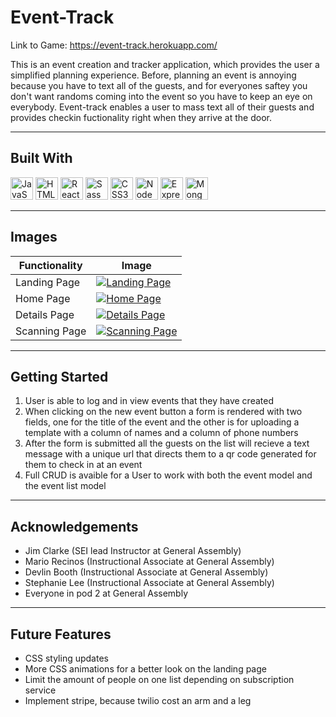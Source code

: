 # Event-Track

Link to Game: https://event-track.herokuapp.com/

This is an event creation and tracker application, which provides the user a simplified planning experience. Before, planning an event is annoying because you have to text all of the guests, and for everyones saftey you don't want randoms coming into the event so you have to keep an eye on everybody. Event-track enables a user to mass text all of their guests and provides checkin fuctionality right when they arrive at the door. 

------------

## Built With

<p align="left">
<a href="https://developer.mozilla.org/en-US/docs/Web/JavaScript" target="_blank" rel="noreferrer"><img src="https://raw.githubusercontent.com/danielcranney/readme-generator/main/public/icons/skills/javascript-colored.svg" width="36" height="36" alt="JavaScript" /></a>
<a href="https://developer.mozilla.org/en-US/docs/Glossary/HTML5" target="_blank" rel="noreferrer"><img src="https://raw.githubusercontent.com/danielcranney/readme-generator/main/public/icons/skills/html5-colored.svg" width="36" height="36" alt="HTML5" /></a>
<a href="https://reactjs.org/" target="_blank" rel="noreferrer"><img src="https://raw.githubusercontent.com/danielcranney/readme-generator/main/public/icons/skills/react-colored.svg" width="36" height="36" alt="React" /></a>
<a href="https://sass-lang.com/" target="_blank" rel="noreferrer"><img src="https://raw.githubusercontent.com/danielcranney/readme-generator/main/public/icons/skills/sass-colored.svg" width="36" height="36" alt="Sass" /></a>
<a href="https://www.w3.org/TR/CSS/#css" target="_blank" rel="noreferrer"><img src="https://raw.githubusercontent.com/danielcranney/readme-generator/main/public/icons/skills/css3-colored.svg" width="36" height="36" alt="CSS3" /></a>
<a href="https://nodejs.org/en/" target="_blank" rel="noreferrer"><img src="https://raw.githubusercontent.com/danielcranney/readme-generator/main/public/icons/skills/nodejs-colored.svg" width="36" height="36" alt="NodeJS" /></a>
<a href="https://expressjs.com/" target="_blank" rel="noreferrer"><img src="https://raw.githubusercontent.com/danielcranney/readme-generator/main/public/icons/skills/express-colored.svg" width="36" height="36" alt="Express" /></a>
<a href="https://www.mongodb.com/" target="_blank" rel="noreferrer"><img src="https://raw.githubusercontent.com/danielcranney/readme-generator/main/public/icons/skills/mongodb-colored.svg" width="36" height="36" alt="MongoDB" /></a>
</p>

------------

## Images 

| Functionality  | Image  |
| ------------ | ------------ |
|  Landing Page |[![Landing Page](https://i.imgur.com/tLImE1G.png)]()|
|  Home Page |[![Home Page](https://i.imgur.com/tLImE1G.png)]()|
|  Details Page |[![Details Page](https://i.imgur.com/TgacAu5.png)]()|
|  Scanning Page |[![Scanning Page](https://i.imgur.com/pFHmUga.png)]()|
------------

## Getting Started
1. User is able to log and in view events that they have created 
2. When clicking on the new event button a form is rendered with two fields, one for the title of the event and the other is for uploading a template with a column of names and a column of phone numbers 
3. After the form is submitted all the guests on the list will recieve a text message with a unique url that directs them to a qr code generated for them to check in at an event 
4. Full CRUD is avaible for a User to work with both the event model and the event list model 

------------

## Acknowledgements 
- Jim Clarke (SEI lead Instructor at General Assembly)
- Mario Recinos (Instructional Associate at General Assembly)
- Devlin Booth (Instructional Associate at General Assembly)
- Stephanie Lee (Instructional Associate at General Assembly)
- Everyone in pod 2 at General Assembly

------------

## Future Features
- CSS styling updates 
- More CSS animations for a better look on the landing page 
- Limit the amount of people on one list depending on subscription service 
- Implement stripe, because twilio cost an arm and a leg 
